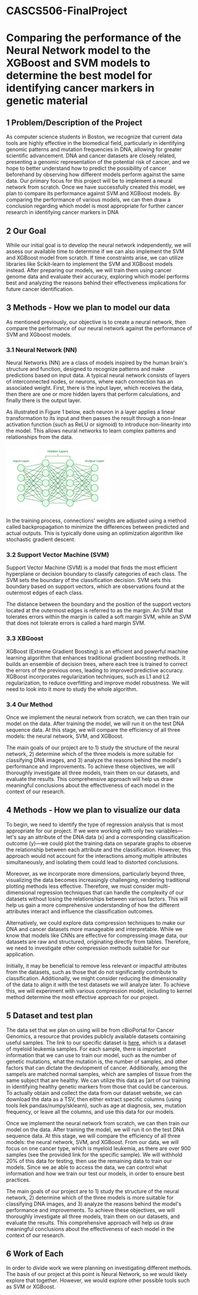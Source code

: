 # CASCS506-FinalProject

# Comparing the performance of the Neural Network model to the XGBoost and SVM models to determine the best model for identifying cancer markers in genetic material

## 1 Problem/Description of the Project
As computer science students in Boston, we recognize that current data tools are highly effective in the biomedical field, particularly in identifying genomic patterns and mutation frequencies in DNA, allowing for greater scientific advancement. DNA and cancer datasets are closely related, presenting a genomic representation of the potential risk of cancer, and we hope to better understand how to predict the possibility of cancer beforehand by observing how different models perform against the same data. Our primary focus for this project will be to implement a neural network from scratch. Once we have successfully created this model, we plan to compare its performance against SVM and XGBoost models. By comparing the performance of various models, we can then draw a conclusion regarding which model is most appropriate for further cancer research in identifying cancer markers in DNA

## 2 Our Goal
While our initial goal is to develop the neural network independently, we will assess our available time to determine if we can also implement the SVM and XGBoost model from scratch. If time constraints arise, we can utilize libraries like Scikit-learn to implement the SVM and XGBoost models instead. After preparing our models, we will train them using cancer genome data and evaluate their accuracy, exploring which model performs best and analyzing the reasons behind their effectiveness implications for future cancer identification.


## 3 Methods - How we plan to model our data
As mentioned previously, our objective is to create a neural network, then compare the performance of our neural network against the performance of SVM and XGboost models.

### 3.1 Neural Network (NN)
Neural Networks (NN) are a class of models inspired by the human brain's structure and function, designed to recognize patterns and make predictions based on input data. A typical neural network consists of layers of interconnected nodes, or neurons, where each connection has an associated weight. First, there is the input layer, which receives the data, then there are one or more hidden layers that perform calculations, and finally there is the output layer.

As illustrated in Figure 1 below, each neuron in a layer applies a linear transformation to its input and then passes the result through a non-linear activation function (such as ReLU or sigmoid) to introduce non-linearity into the model. This allows neural networks to learn complex patterns and relationships from the data.

![Neural Network](image/figure1.png)

In the training process, connections' weights are adjusted using a method called backpropagation to minimize the differences between predicted and actual outputs. This is typically done using an optimization algorithm like stochastic gradient descent.

### 3.2 Support Vector Machine (SVM)
Support Vector Machine (SVM) is a model that finds the most efficient hyperplane or decision
boundary to classify categories of each class. The SVM sets the boundary of the classification
decision. SVM sets this boundary based on support vectors, which are observations found at the
outermost edges of each class.

The distance between the boundary and the position of the support vectors located at the outermost
edges is referred to as the margin. An SVM that tolerates errors within the margin is called a soft
margin SVM, while an SVM that does not tolerate errors is called a hard margin SVM.

### 3.3 XBGoost 
XGBoost (Extreme Gradient Boosting) is an efficient and powerful machine learning algorithm that enhances traditional gradient boosting methods. It builds an ensemble of decision trees, where each tree is trained to correct the errors of the previous ones, leading to improved predictive accuracy. XGBoost incorporates regularization techniques, such as L1 and L2 regularization, to reduce overfitting and improve model robustness. We will need to look into it more to study the whole algorithm.

### 3.4 Our Method
Once we implement the neural network from scratch, we can then train our model on the data. After training the model, we will run it on the test DNA sequence data. At this stage, we will compare the efficiency of all three models: the neural network, SVM, and XGBoost.

The main goals of our project are to 1) study the structure of the neural network, 2) determine which of the three models is more suitable for classifying DNA images, and 3) analyze the reasons behind the model's performance and improvements. To achieve these objectives, we will thoroughly investigate all three models, train them on our datasets, and evaluate the results. This comprehensive approach will help us draw meaningful conclusions about the effectiveness of each model in the context of our research.

## 4 Methods - How we plan to visualize our data
To begin, we need to identify the type of regression analysis that is most appropriate for our project. If we were working with only two variables—let's say an attribute of the DNA data (x) and a corresponding classification outcome (y)—we could plot the training data on separate graphs to observe the relationship between each attribute and the classification. However, this approach would not account for the interactions among multiple attributes simultaneously, and isolating them could lead to distorted conclusions.

Moreover, as we incorporate more dimensions, particularly beyond three, visualizing the data becomes increasingly challenging, rendering traditional plotting methods less effective. Therefore, we must consider multi-dimensional regression techniques that can handle the complexity of our datasets without losing the relationships between various factors. This will help us gain a more comprehensive understanding of how the different attributes interact and influence the classification outcomes.

Alternatively, we could explore data compression techniques to make our DNA and cancer datasets more manageable and interpretable. While we know that models like CNNs are effective for compressing image data, our datasets are raw and structured, originating directly from tables. Therefore, we need to investigate other compression methods suitable for our application.

Initially, it may be beneficial to remove less relevant or impactful attributes from the datasets, such as those that do not significantly contribute to classification. Additionally, we might consider reducing the dimensionality of the data to align it with the test datasets we will analyze later. To achieve this, we will experiment with various compression model, including to kernel method determine the most effective approach for our project.

## 5 Dataset and test plan
The data set that we plan on using will be from cBioPortal for Cancer Genomics, a resource that provides publicly available datasets containing useful samples. The link to our specific dataset is [here](https://www.cbioportal.org/study/clinicalData?id=aml_ohsu_2022), which is a dataset of myeloid leukemia samples. For each sample, there is important information that we can use to train our model, such as the number of genetic mutations, what the mutation is, the number of samples, and other factors that can dictate the devlopment of cancer. Additionally, among the sampels are matched normal samples, which are samples of tissue from the same subject that are healthy. We can utilize this data as [art of our training in identifying healthy genetic markers from those that could be cancerous. To actually obtain and collect the data from our dataset website, we can download the data as a TSV, then either extract specific columns (using tools liek pandas/numpy/sklearn), such as age at diagnosis, sex, mutation frequency, or leave all the columns, and use this data for our models.

Once we implement the neural network from scratch, we can then train our model on the data. After training the model, we will run it on the test DNA sequence data. At this stage, we will compare the efficiency of all three models: the neural network, SVM, and XGBoost. From our data, we will focus on one cancer type, which is myeloid leukemia, as there are over 900 samples (see the provided link for the specific sample). We will withhold 20% of this data for testing, then use the remaining data to train our models. Since we ae able to access the data, we can control what information and how we train our test our models, in order to ensure best practices.

The main goals of our project are to 1) study the structure of the neural network, 2) determine which of the three models is more suitable for classifying DNA images, and 3) analyze the reasons behind the model's performance and improvements. To achieve these objectives, we will thoroughly investigate all three models, train them on our datasets, and evaluate the results. This comprehensive approach will help us draw meaningful conclusions about the effectiveness of each model in the context of our research.

<!-- We’re looking to use at least 3 datasets. The first dataset that we’re going to use to train our model
comes from Kaggle. There are 1460 rows of training data and 2919 rows of testing data in this dataset.
It is almost a 1:2 ratio. This dataset is incredibly verbose as it has roughly 80 different columns. We
can analyze the differences in results based on the selected attributes and diversify the combinations
of attributes chosen to increase accuracy.

From there, we still need to use two more datasets which we can use as input to analyze the variation
in prices of homes in different cities. It is possible to change these datasets whether we want to see
different cities or need a more accurate train dataset. However, the datasets we want to use are, firstly,
the Paris Housing Price Prediction , and the Chicago House Price dataset. Although one dataset has
more data sets while the other dataset has fewer data sets than the House Price Dataset, I believe we
can test how the number of dataset affects the accuracy. Also, with 17 and 9 columns respectively,
they have fewer attributes than the House Price Datas. Hence, we should carefully select the attributes
corresponding to the model trained on the House Price Dataset for testing.

Using this House Price Dataset-trained model, we plan to test the two datasets and examine the
differences between predicted and actual house prices in Paris and Chicago. Additionally, we aim to
analyze how house prices of similar specifications vary depending on location. -->

## 6 Work of Each
In order to divide work we were planning on investigating different methods. The basis of our project
at this point is Neural Network, so we would likely explore that together. However, we would explore other
possible tools such as SVM or XGBoost.

<!--
## Proposal (Due 10/1)

The project proposal should include the following:

- Description of the project.
  
- Clear goal(s) (e.g. Successfully predict the number of students attending lecture based on the weather report).
  
- What data needs to be collected and how you will collect it (e.g. scraping xyz website or polling students).
  
  
- How do you plan on visualizing the data? (e.g. interactive t-SNE plot, scatter plot of feature x vs. feature y).
  
- What is your test plan? (e.g. withhold 20% of data for testing, train on data collected in October and test on data collected in November, etc.).

Note that at this stage of the project you should be as explicit as possible on what the goals of the project are and how you plan on collecting the data. You can be a little more vague on the modeling and visualization aspects because that will evolve as you learn more methods in class and see what the data looks like.

Keep in mind that the scope of this project should reflect two months worth of work. Do not be overly simple or ambitious. The course staff will provide feedback on your proposal.

**Please form groups of 1-5 students and create a GitHub repo. Submit your GitHub repo URL here: https://forms.gle/ZswPBRmBXrRyQuLc6.**

Your proposal should be submitted as `README.md` in your project GitHub repo.

--!>
